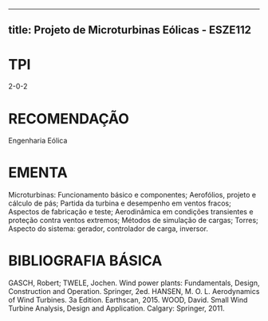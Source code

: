
---
title: Projeto de Microturbinas Eólicas - ESZE112 
---

# TPI

2-0-2

# RECOMENDAÇÃO

Engenharia Eólica

# EMENTA

Microturbinas: Funcionamento básico e componentes; Aerofólios, projeto e cálculo de pás; Partida da turbina e desempenho em ventos fracos; Aspectos de fabricação e teste; Aerodinâmica em condições transientes e proteção contra ventos extremos; Métodos de simulação de cargas; Torres; Aspecto do sistema: gerador, controlador de carga, inversor.

# BIBLIOGRAFIA BÁSICA

GASCH, Robert; TWELE, Jochen. Wind power plants: Fundamentals, Design, Construction and Operation. Springer, 2ed.
HANSEN, M. O. L. Aerodynamics of Wind Turbines. 3a Edition. Earthscan, 2015.
WOOD, David. Small Wind Turbine Analysis, Design and Application. Calgary: Springer, 2011.
        